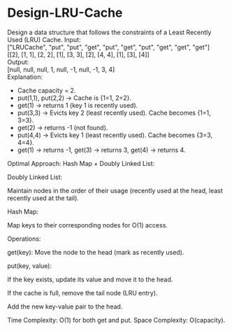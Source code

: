 # Design-LRU-Cache
Design a data structure that follows the constraints of a Least Recently Used (LRU) Cache.
Input:  
["LRUCache", "put", "put", "get", "put", "get", "put", "get", "get", "get"]  
[[2], [1, 1], [2, 2], [1], [3, 3], [2], [4, 4], [1], [3], [4]]  
Output:  
[null, null, null, 1, null, -1, null, -1, 3, 4]  
Explanation:  
- Cache capacity = 2.  
- put(1,1), put(2,2) → Cache is {1=1, 2=2}.  
- get(1) → returns 1 (key 1 is recently used).  
- put(3,3) → Evicts key 2 (least recently used). Cache becomes {1=1, 3=3}.  
- get(2) → returns -1 (not found).  
- put(4,4) → Evicts key 1 (least recently used). Cache becomes {3=3, 4=4}.  
- get(1) → returns -1, get(3) → returns 3, get(4) → returns 4.

Optimal Approach:
Hash Map + Doubly Linked List:

Doubly Linked List:

Maintain nodes in the order of their usage (recently used at the head, least recently used at the tail).

Hash Map:

Map keys to their corresponding nodes for O(1) access.

Operations:

get(key): Move the node to the head (mark as recently used).

put(key, value):

If the key exists, update its value and move it to the head.

If the cache is full, remove the tail node (LRU entry).

Add the new key-value pair to the head.

Time Complexity: O(1) for both get and put.
Space Complexity: O(capacity).
